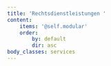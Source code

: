```yaml
---
title: 'Rechtsdienstleistungen '
content:
    items: '@self.modular'
    order:
        by: default
        dir: asc
body_classes: services
---
```


